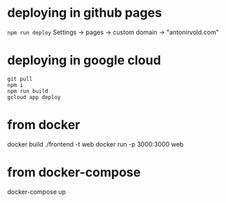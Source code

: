 # deploying in github pages
`npm run deploy`
Settings -> pages -> custom domain -> "antonirvold.com"

# deploying in google cloud
```
git pull
npm i
npm run build
gcloud app deploy
```

# from docker
docker build ./frontend -t web
docker run -p 3000:3000 web

# from docker-compose
docker-compose up